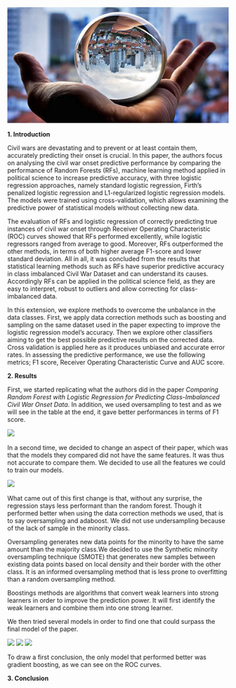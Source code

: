<img src="img.jpeg">

**1. Introduction**

Civil wars are devastating and to prevent or at least contain them, accurately predicting their onset is crucial. In this paper, the authors focus on analysing the civil war onset predictive performance by comparing the performance of Random Forests (RFs), machine learning method applied in political science to increase predictive accuracy, with three logistic regression approaches, namely standard logistic regression, Firth’s penalized logistic regression and L1-regularized logistic regression models. The models were trained using cross-validation, which allows examining the predictive power of statistical models without collecting new data.

The evaluation of RFs and logistic regression of correctly predicting true instances of civil war onset through Receiver Operating Characteristic (ROC) curves showed that RFs performed excellently, while logistic regressors ranged from average to good. Moreover, RFs outperformed the other methods, in terms of both higher average F1-score and lower standard deviation. All in all, it was concluded from the results that statistical learning methods such as RFs have superior predictive accuracy in class imbalanced Civil War Dataset and can understand its causes. Accordingly RFs can be applied in the political science field, as they are easy to interpret, robust to outliers and allow correcting for class-imbalanced data.

In this extension, we explore methods to overcome the unbalance in the data classes. First, we apply data correction methods such as boosting and sampling on the same dataset used in the paper expecting to improve the logistic regression model’s accuracy. Then we explore other classifiers aiming to get the best possible predictive results on the corrected data. Cross validation is applied here as it produces unbiased and accurate error rates. In assessing the predictive performance, we use the following metrics; F1 score, Receiver Operating Characteristic Curve and AUC score.

**2. Results**

First, we started replicating what the authors did in the paper *Comparing Random Forest with Logistic Regression for
Predicting Class-Imbalanced Civil War Onset Data*. In addition, we used oversampling to test and as we will see in the table at the end, it gave better performances in terms of F1 score.

<img src="images/final/LR_replicationn.png">

In a second time, we decided to change an aspect of their paper, which was that the models they compared did not have the same features. It was thus not accurate to compare them. We decided to use all the features we could to train our models.

<img src="images/LR_RF_separate_figures_replication_all_features.png">

What came out of this first change is that, without any surprise, the regression stays less performant than the random forest. Though it performed better when using the data correction methods we used, that is to say oversampling and adaboost. We did not use undersampling because of the lack of sample in the minority class.

Oversampling generates new data points for the minority to have the same amount than the majority class.We decided to use the Synthetic minority oversampling technique (SMOTE) that generates new samples between existing data points based on local density and their border with the other class. It is an informed oversampling method that is less prone to overfitting than a random oversampling method.

Boostings methods are algorithms that convert weak learners into strong learners in order to improve the prediction power. It will first identify the weak learners and combine them into one strong learner. 

We then tried several models in order to find one that could surpass the final model of the paper.

<img src="images/final/KNN.png">

<img src="images/final/linear_SVM.png">

<img src="images/final/gradient_boost_all_features.png">

To draw a first conclusion, the only model that performed better was gradient boosting, as we can see on the ROC curves.


**3. Conclusion**
  

